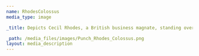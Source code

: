 ```yaml
---
name: RhodesColossus
media_type: image

_title: Depicts Cecil Rhodes, a British business magnate, standing over the continent of Africa holding a telegraph line. 

_path: /media_files/images/Punch_Rhodes_Colossus.png
layout: media_description
---
```

